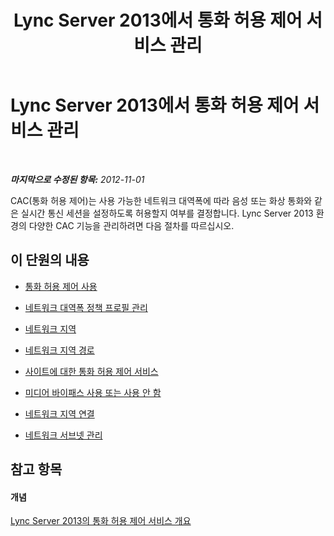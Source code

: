 ﻿---
title: Lync Server 2013에서 통화 허용 제어 서비스 관리
TOCTitle: Lync Server 2013에서 통화 허용 제어 서비스 관리
ms:assetid: b0bd4783-6f47-408d-b010-2e30f9bc1770
ms:mtpsurl: https://technet.microsoft.com/ko-kr/library/JJ721851(v=OCS.15)
ms:contentKeyID: 49885932
ms.date: 08/24/2015
mtps_version: v=OCS.15
ms.translationtype: HT
---

# Lync Server 2013에서 통화 허용 제어 서비스 관리

 

_**마지막으로 수정된 항목:** 2012-11-01_

CAC(통화 허용 제어)는 사용 가능한 네트워크 대역폭에 따라 음성 또는 화상 통화와 같은 실시간 통신 세션을 설정하도록 허용할지 여부를 결정합니다. Lync Server 2013 환경의 다양한 CAC 기능을 관리하려면 다음 절차를 따르십시오.

## 이 단원의 내용

  - [통화 허용 제어 사용](lync-server-2013-enabling-call-admission-control.md)

  - [네트워크 대역폭 정책 프로필 관리](lync-server-2013-managing-network-bandwidth-policy-profiles.md)

  - [네트워크 지역](lync-server-2013-network-regions.md)

  - [네트워크 지역 경로](lync-server-2013-network-region-routes.md)

  - [사이트에 대한 통화 허용 제어 서비스](lync-server-2013-call-admission-control-for-sites.md)

  - [미디어 바이패스 사용 또는 사용 안 함](lync-server-2013-enabling-and-disabling-media-bypass.md)

  - [네트워크 지역 연결](lync-server-2013-linking-network-regions.md)

  - [네트워크 서브넷 관리](lync-server-2013-managing-network-subnets.md)

## 참고 항목

#### 개념

[Lync Server 2013의 통화 허용 제어 서비스 개요](lync-server-2013-overview-of-call-admission-control.md)

